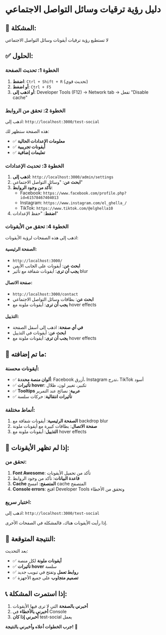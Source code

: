 # دليل رؤية ترقيات وسائل التواصل الاجتماعي

## 🎯 **المشكلة:**
لا تستطيع رؤية ترقيات أيقونات وسائل التواصل الاجتماعي

## ✅ **الحلول:**

### **الخطوة 1: تحديث الصفحة**
1. **اضغط**: `Ctrl + Shift + R` (تحديث قوي)
2. **أو اضغط**: `Ctrl + F5`
3. **أو اذهب إلى**: Developer Tools (F12) → Network tab → تفعل "Disable cache"

### **الخطوة 2: تحقق من الروابط**
اذهب إلى: `http://localhost:3000/test-social`

هذه الصفحة ستظهر لك:
- ✅ **معلومات الإعدادات الحالية**
- ✅ **أيقونات تجريبية**
- ✅ **تعليمات إضافية**

### **الخطوة 3: تحديث الإعدادات**
1. **اذهب إلى**: `http://localhost:3000/admin/settings`
2. **ابحث عن**: "وسائل التواصل الاجتماعي"
3. **تأكد من وجود الروابط**:
   - Facebook: `https://www.facebook.com/profile.php?id=61578467404013`
   - Instagram: `https://www.instagram.com/el_ghella_/`
   - TikTok: `https://www.tiktok.com/@elghella10`
4. **اضغط**: "حفظ الإعدادات"

### **الخطوة 4: تحقق من الأيقونات**
اذهب إلى هذه الصفحات لرؤية الأيقونات:

#### **الصفحة الرئيسية:**
- `http://localhost:3000/`
- **ابحث عن**: أيقونات على الجانب الأيمن
- **يجب أن ترى**: أيقونات شفافة مع تأثير blur

#### **صفحة الاتصال:**
- `http://localhost:3000/contact`
- **ابحث عن**: بطاقات وسائل التواصل الاجتماعي
- **يجب أن ترى**: أيقونات ملونة مع hover effects

#### **التذييل:**
- **في أي صفحة**: اذهب إلى أسفل الصفحة
- **ابحث عن**: أيقونات في التذييل
- **يجب أن ترى**: أيقونات ملونة مع hover effects

## 🎨 **ما تم إضافته:**

### **أيقونات محسنة:**
- ✅ **ألوان منصة محددة**: Facebook أزرق، Instagram تدرج، TikTok أسود
- ✅ **تأثيرات hover**: تكبير، تغيير لون، ظلال
- ✅ **Tooltips عربية**: نصائح عند التمرير
- ✅ **تأثيرات انتقالية**: حركات سلسة

### **أنماط مختلفة:**
1. **الصفحة الرئيسية**: أيقونات شفافة مع backdrop blur
2. **صفحة الاتصال**: بطاقات كبيرة مع أيقونات ملونة
3. **التذييل**: أيقونات ملونة مع hover effects

## 🔧 **إذا لم تظهر الأيقونات:**

### **تحقق من:**
1. **Font Awesome**: تأكد من تحميل الأيقونات
2. **قاعدة البيانات**: تأكد من وجود الروابط
3. **Cache المتصفح**: امسح cache المتصفح
4. **Console errors**: افتح Developer Tools وتحقق من الأخطاء

### **اختبار سريع:**
اذهب إلى: `http://localhost:3000/test-social`

إذا رأيت الأيقونات هناك، فالمشكلة في الصفحات الأخرى.

## 🎉 **النتيجة المتوقعة:**

بعد التحديث:
- ✅ **أيقونات ملونة** لكل منصة
- ✅ **تأثيرات hover** سلسة
- ✅ **روابط تعمل** وتفتح في تبويب جديد
- ✅ **تصميم متجاوب** على جميع الأجهزة

## 📞 **إذا استمرت المشكلة:**
1. **أخبرني بالصفحة** التي لا ترى فيها الأيقونات
2. **أخبرني بالأخطاء** في Console
3. **أخبرني إذا كان** test-social يعمل

**جرب الخطوات أعلاه وأخبرني بالنتيجة!** 🚀 